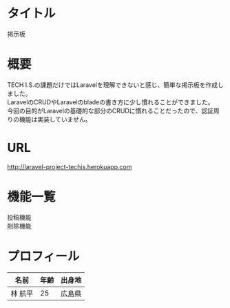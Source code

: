 # タイトル  
掲示板

# 概要  
TECH I.S.の課題だけではLaravelを理解できないと感じ、簡単な掲示板を作成しました。  
LaravelのCRUDやLaravelのbladeの書き方に少し慣れることができました。  
今回の目的がLaravelの基礎的な部分のCRUDに慣れることだったので、認証周りの機能は実装していません。  　

# URL  
http://laravel-project-techis.herokuapp.com

# 機能一覧 
投稿機能  
削除機能

# プロフィール  
名前 | 年齢 | 出身地
-|-|-
林 航平 | 25 | 広島県